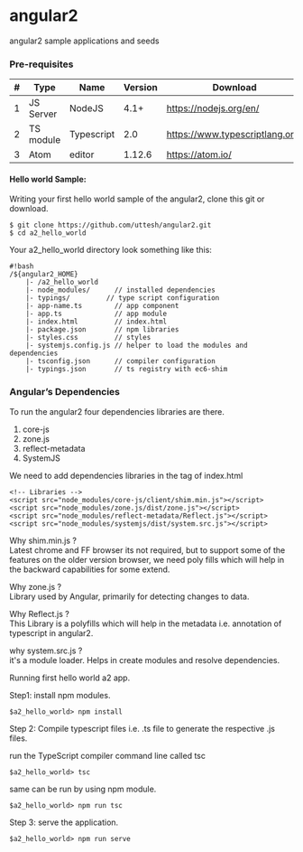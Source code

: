 # angular2
angular2 sample applications and seeds

### Pre-requisites

\# | Type | Name | Version | Download
---|------|------|---------|------|
1  | JS Server | NodeJS | 4.1+ | https://nodejs.org/en/ |
2  | TS module | Typescript | 2.0 | https://www.typescriptlang.org/ |
3  | Atom | editor | 1.12.6 | https://atom.io/ |

#### Hello world Sample:

Writing your first hello world sample of the angular2, clone this git or download.

```
$ git clone https://github.com/uttesh/angular2.git
$ cd a2_hello_world
```
Your a2_hello_world directory look  something like this:
```
#!bash  
/${angular2_HOME}
	|- /a2_hello_world
    |- node_modules/      // installed dependencies
    |- typings/         // type script configuration
    |- app-name.ts        // app component
    |- app.ts             // app module
    |- index.html         // index.html
    |- package.json       // npm libraries
    |- styles.css         // styles
    |- systemjs.config.js // helper to load the modules and dependencies
    |- tsconfig.json      // compiler configuration
    |- typings.json       // ts registry with ec6-shim
```

### Angular’s Dependencies

To run the angular2 four dependencies libraries are there.
<ol>
<li>core-js</li>
<li>zone.js</li>
<li>reflect-metadata</li>
<li>SystemJS</li>
</ol>

We need to add dependencies libraries in the <head> tag of index.html

```
<!-- Libraries -->
<script src="node_modules/core-js/client/shim.min.js"></script>
<script src="node_modules/zone.js/dist/zone.js"></script>
<script src="node_modules/reflect-metadata/Reflect.js"></script>
<script src="node_modules/systemjs/dist/system.src.js"></script>
```

Why shim.min.js ? </br>
Latest chrome and FF browser its not required, but to support some of the features on the older version browser, we need poly fills which will help in the backward capabilities for some extend.

Why zone.js ? </br>
Library used by Angular, primarily for detecting changes to data.

Why Reflect.js ? </br>
This Library is a polyfills which will help in the metadata i.e. annotation of typescript in angular2.

why system.src.js ? </br>
it's a module loader. Helps in create modules and resolve dependencies.

Running first hello world a2 app.

Step1: install npm modules.
```
$a2_hello_world> npm install
```

Step 2: Compile typescript files i.e. .ts file to generate the respective .js files.

run the TypeScript compiler command line  called tsc

```
$a2_hello_world> tsc
```
same can be run by using npm module.

```
$a2_hello_world> npm run tsc
```

Step 3: serve the application.

```
$a2_hello_world> npm run serve
```
